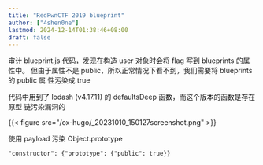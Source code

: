 ```yaml
---
title: "RedPwnCTF 2019 blueprint"
author: ["4shen0ne"]
lastmod: 2024-12-14T01:38:46+08:00
draft: false
---
```


审计 blueprint.js 代码，发现在构造 user 对象时会将 flag 写到 blueprints 的属性中。
但由于属性不是 public，所以正常情况下看不到，我们需要将 blueprints 的 public 属
性污染成 true

代码中用到了 lodash (v4.17.11) 的 defaultsDeep 函数，而这个版本的函数是存在原型
链污染漏洞的

{{< figure src="/ox-hugo/_20231010_150127screenshot.png" >}}

使用 payload 污染 Object.prototype

```text
"constructor": {"prototype": {"public": true}}
```
